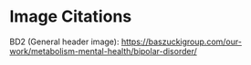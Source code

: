 # Image Citations
BD2 (General header image): https://baszuckigroup.com/our-work/metabolism-mental-health/bipolar-disorder/
